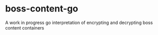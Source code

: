 # boss-content-go
A work in progress go interpretation of encrypting and decrypting boss content containers
